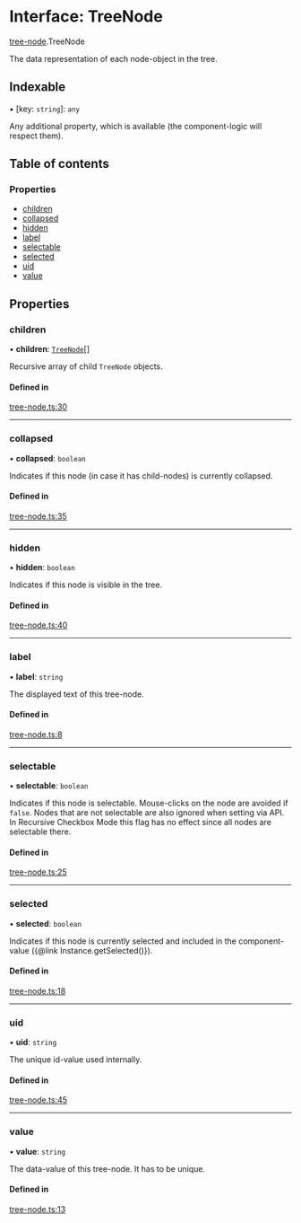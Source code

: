 # Interface: TreeNode

[tree-node](../modules/tree_node.md).TreeNode

The data representation of each node-object in the tree.

## Indexable

▪ [key: `string`]: `any`

Any additional property, which is available (the component-logic will respect them).

## Table of contents

### Properties

- [children](tree_node.treenode.md#children)
- [collapsed](tree_node.treenode.md#collapsed)
- [hidden](tree_node.treenode.md#hidden)
- [label](tree_node.treenode.md#label)
- [selectable](tree_node.treenode.md#selectable)
- [selected](tree_node.treenode.md#selected)
- [uid](tree_node.treenode.md#uid)
- [value](tree_node.treenode.md#value)

## Properties

### children

• **children**: [`TreeNode`](tree_node.treenode.md)[]

Recursive array of child `TreeNode` objects.

#### Defined in

[tree-node.ts:30](https://github.com/ckotzbauer/simple-tree-component/blob/0d16ad4/src/types/tree-node.ts#L30)

___

### collapsed

• **collapsed**: `boolean`

Indicates if this node (in case it has child-nodes) is currently collapsed.

#### Defined in

[tree-node.ts:35](https://github.com/ckotzbauer/simple-tree-component/blob/0d16ad4/src/types/tree-node.ts#L35)

___

### hidden

• **hidden**: `boolean`

Indicates if this node is visible in the tree.

#### Defined in

[tree-node.ts:40](https://github.com/ckotzbauer/simple-tree-component/blob/0d16ad4/src/types/tree-node.ts#L40)

___

### label

• **label**: `string`

The displayed text of this tree-node.

#### Defined in

[tree-node.ts:8](https://github.com/ckotzbauer/simple-tree-component/blob/0d16ad4/src/types/tree-node.ts#L8)

___

### selectable

• **selectable**: `boolean`

Indicates if this node is selectable. Mouse-clicks on the node are avoided if `false`.
Nodes that are not selectable are also ignored when setting via API.
In Recursive Checkbox Mode this flag has no effect since all nodes are selectable there.

#### Defined in

[tree-node.ts:25](https://github.com/ckotzbauer/simple-tree-component/blob/0d16ad4/src/types/tree-node.ts#L25)

___

### selected

• **selected**: `boolean`

Indicates if this node is currently selected and included in the component-value ({@link Instance.getSelected()}).

#### Defined in

[tree-node.ts:18](https://github.com/ckotzbauer/simple-tree-component/blob/0d16ad4/src/types/tree-node.ts#L18)

___

### uid

• **uid**: `string`

The unique id-value used internally.

#### Defined in

[tree-node.ts:45](https://github.com/ckotzbauer/simple-tree-component/blob/0d16ad4/src/types/tree-node.ts#L45)

___

### value

• **value**: `string`

The data-value of this tree-node. It has to be unique.

#### Defined in

[tree-node.ts:13](https://github.com/ckotzbauer/simple-tree-component/blob/0d16ad4/src/types/tree-node.ts#L13)
